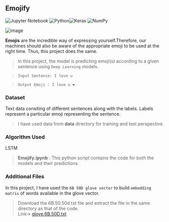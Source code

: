 ## Emojify
![Jupyter Notebook](https://img.shields.io/badge/jupyter-%23FA0F00.svg?style=for-the-badge&logo=jupyter&logoColor=white) ![Python](https://img.shields.io/badge/python-3670A0?style=for-the-badge&logo=python&logoColor=ffdd54)![Keras](https://img.shields.io/badge/Keras-%23D00000.svg?style=for-the-badge&logo=Keras&logoColor=white) 
![NumPy](https://img.shields.io/badge/numpy-%23013243.svg?style=for-the-badge&logo=numpy&logoColor=white)

![image](https://user-images.githubusercontent.com/68388179/126160562-ac977304-ac34-48fc-8d61-7b519e7e82ef.png)


**Emojis** are the incredible way of expressing yourself.Therefore, our machines should also be aware of the appropriate emoji to be used at the right time. Thus, this project does the same.  
> In this project, the model is predicting emoji(s) according to a given sentence using `Deep Learning` models.

>`Input Sentence: I love u`

> `Output Emoji : I love u ❤️`
### Dataset 
Text data consiting of different sentences along with the labels. Labels represent a particular emoji representing the sentence. 
>I have used data from **data** directory for training and test perspective.


### Algorithm Used 
LSTM

> **Emojify.ipynb** :  This python script contains the code for both the models and their predictions.   



### Additional Files
In this project, I have used the `6B 50D glove vector` to build `embedding matrix` of words available in the glove vector.<br>
>Download the 6B.50.50d.txt file and extract the file in the same directory as that of the code.<br> Link-> [glove.6B.50D.txt](https://www.kaggle.com/watts2/glove6b50dtxt)
